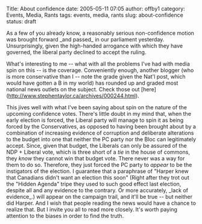 Title: About confidence
date: 2005-05-11 07:05
author: offby1
category: Events, Media, Rants
tags: events, media, rants
slug: about-confidence
status: draft

As a few of you already know, a reasonably serious non-confidence motion was brought forward \_and passed\_ in our parliament yesterday. Unsurprisingly, given the high-handed arrogance with which they have governed, the liberal party declined to accept the ruling.

What's interesting to me \-- what with all the problems I've had with media spin on this \-- is the coverage. Conveniently enough, another blogger (who is more conservative than I \-- note the grade given the Nat'l post, which would have gotten a B in my world) has rounded up and graded most national news outlets on the subject. Check those out \[here\](<http://www.stephentaylor.ca/archives/000244.html>).

This jives well with what I've been saying about spin on the nature of the upcoming confidence votes. There's little doubt in my mind that, when the early election is forced, the Liberal party will manage to spin it as being forced by the Conservatives, as opposed to having been brought about by a combination of increasing evidence of corruption and deliberate alterations to the budget into one that neither the PC party nor the Bloc can legitimately accept. Since, given that budget, the Liberals can only be assured of the NDP + Liberal vote, which is three short of a _tie_ in the house of commons, they _know_ they cannot win that budget vote. There never was a way for them to do so. Therefore, they just forced the PC party to _appear_ to be the instigators of the election. I guarantee that a paraphrase of "Harper knew that Canadians didn't want an election this soon" (Right after they trot out the "Hidden Agenda" tripe they used to such good effect last election, despite all and any evidence to the contrary. Or more accurately, \_lack of evidence\_.) will appear on the campaign trail, and it'll be true \-- but neither did Harper. And I wish that people reading the news would have a chance to realize that. But I invite you all to read more closely. It's worth paying attention to the biases in order to find the truth.
